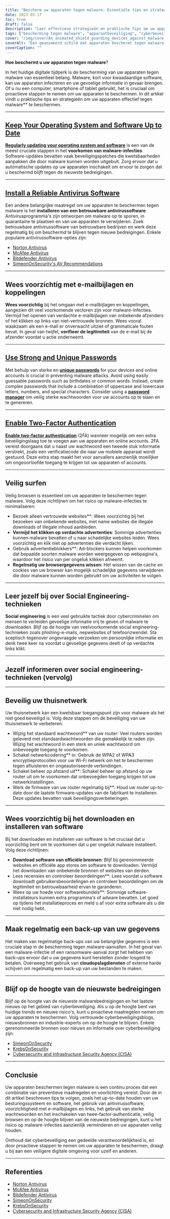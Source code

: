 ```yaml
---
title: "Bescherm uw apparaten tegen malware: Essentiële tips en strategieën"
date: 2023-05-17
toc: true
draft: false
description: "Leer effectieve strategieën en praktische tips om uw apparaten te beschermen tegen malware en uw gevoelige informatie veilig te houden."
tags: ["bescherming tegen malware", "apparaatbeveiliging", "cyberbeveiligingstips", "antivirussoftware", "veilig surfen", "wachtwoordbeveiliging", "twee-factor authenticatie", "bewustzijn van social engineering", "beveiliging van het thuisnetwerk", "softwarebeveiliging", "gegevensback-up", "cyberveiligheid nieuws", "updates van het besturingssysteem", "e-mailbeveiliging", "phishing preventie", "internetveiligheid", "cyberdreigingen", "digitale veiligheid", "online privacy", "cyberdefensie"]
cover: "/img/cover/An_animated_shield_guarding_devices_against_malware_threats.png"
coverAlt: "Een geanimeerd schild dat apparaten beschermt tegen malware-bedreigingen."
coverCaption: ""
---
```


**Hoe beschermt u uw apparaten tegen malware**?

In het huidige digitale tijdperk is de bescherming van uw apparaten tegen malware van essentieel belang. Malware, kort voor kwaadaardige software, kan uw apparaten infecteren en uw gevoelige informatie in gevaar brengen. Of u nu een computer, smartphone of tablet gebruikt, het is cruciaal om proactieve stappen te nemen om uw apparaten te beschermen. In dit artikel vindt u praktische tips en strategieën om uw apparaten effectief tegen malware** te beschermen.

______

## [Keep Your Operating System and Software Up to Date](https://simeononsecurity.ch/articles/best-practices-for-installing-security-patches-on-windows/)

[**Regularly updating your operating system and software**](https://simeononsecurity.ch/articles/best-practices-for-installing-security-patches-on-windows/) is een van de meest cruciale stappen in het **voorkomen van malware-infecties**. Software-updates bevatten vaak beveiligingspatches die kwetsbaarheden aanpakken die door malware kunnen worden uitgebuit. Zorg ervoor dat u automatische updates op uw apparaten inschakelt om ervoor te zorgen dat u beschermd blijft tegen de nieuwste bedreigingen.

______

## [Install a Reliable Antivirus Software](https://simeononsecurity.ch/recommendations/anti-virus)

Een andere belangrijke maatregel om uw apparaten te beschermen tegen malware is het **installeren van een betrouwbare antivirussoftware**. Antivirusprogramma's zijn ontworpen om malware op te sporen, in quarantaine te plaatsen en van uw apparaten te verwijderen. Zoek betrouwbare antivirussoftware van betrouwbare bedrijven en werk deze regelmatig bij om beschermd te blijven tegen nieuwe bedreigingen. Enkele populaire antivirussoftware-opties zijn:

- [Norton Antivirus](https://www.norton.com)
- [McAfee Antivirus](https://www.mcafee.com)
- [Bitdefender Antivirus](https://www.bitdefender.com)
- [SimeonOnSecurity's AV Recommendations](https://simeononsecurity.ch/recommendations/anti-virus)

______

## Wees voorzichtig met e-mailbijlagen en koppelingen

**Wees voorzichtig** bij het omgaan met e-mailbijlagen en koppelingen, aangezien dit veel voorkomende vectoren zijn voor malware-infecties. Vermijd het openen van verdachte e-mailbijlagen van onbekende afzenders of het klikken op links van niet-vertrouwde bronnen. Wees vooral waakzaam als een e-mail er onverwacht uitziet of grammaticale fouten bevat. In geval van twijfel, **verifieer de legitimiteit** van de e-mail bij de afzender voordat u actie onderneemt.

______

## [Use Strong and Unique Passwords](https://simeononsecurity.ch/articles/the-importance-of-password-security-and-best-practices/)

Met behulp van sterke en [**unique passwords**](https://simeononsecurity.ch/articles/the-importance-of-password-security-and-best-practices/) for your devices and online accounts is crucial in preventing malware attacks. Avoid using easily guessable passwords such as birthdates or common words. Instead, create complex passwords that include a combination of uppercase and lowercase letters, numbers, and special characters. Consider using a [**password manager**](https://simeononsecurity.ch/articles/bitwarden-and-keepassxc-vs-the-rest/) om veilig sterke wachtwoorden voor uw accounts op te slaan en te genereren.

______

## [Enable Two-Factor Authentication](https://simeononsecurity.ch/articles/what-are-the-diferent-kinds-of-factors-in-mfa/)

[**Enable two-factor authentication**](https://simeononsecurity.ch/articles/what-are-the-diferent-kinds-of-factors-in-mfa/) (2FA) wanneer mogelijk om een extra beveiligingslaag toe te voegen aan uw apparaten en online accounts. 2FA vereist doorgaans dat u naast uw wachtwoord een tweede stuk informatie verstrekt, zoals een verificatiecode die naar uw mobiele apparaat wordt gestuurd. Deze extra stap maakt het voor aanvallers aanzienlijk moeilijker om ongeoorloofde toegang te krijgen tot uw apparaten of accounts.

______

## Veilig surfen

Veilig browsen is essentieel om uw apparaten te beschermen tegen malware. Volg deze richtlijnen om het risico op malware-infecties te minimaliseren:

- Bezoek alleen vertrouwde websites**: Wees voorzichtig bij het bezoeken van onbekende websites, met name websites die illegale downloads of illegale inhoud aanbieden.
- **Vermijd het klikken op verdachte advertenties**: Sommige advertenties kunnen malware bevatten of u naar schadelijke websites leiden. Wees voorzichtig en klik niet op advertenties die verdacht lijken.
- Gebruik advertentieblokkers**: Ad-blockers kunnen helpen voorkomen dat bepaalde soorten malware worden weergegeven op webpagina's, waardoor het risico van per ongeluk klikken afneemt.
- **Regelmatig uw browsergegevens wissen**: Het wissen van de cache en cookies van uw browser kan mogelijk schadelijke gegevens verwijderen die door malware kunnen worden gebruikt om uw activiteiten te volgen.

______

## Leer jezelf bij over Social Engineering-technieken

**Social engineering** is een veel gebruikte tactiek door cybercriminelen om mensen te verleiden gevoelige informatie vrij te geven of malware te downloaden. Blijf op de hoogte van veelvoorkomende social engineering-technieken zoals phishing-e-mails, nepwebsites of telefoonzwendel. Sta sceptisch tegenover ongevraagde verzoeken om persoonlijke informatie en denk twee keer na voordat u gevoelige gegevens deelt of op verdachte links klikt.

______

## Jezelf informeren over social engineering-technieken (vervolg)

______

## Beveilig uw thuisnetwerk

Uw thuisnetwerk kan een kwetsbaar toegangspunt zijn voor malware als het niet goed beveiligd is. Volg deze stappen om de beveiliging van uw thuisnetwerk te verbeteren:

- Wijzig het standaard wachtwoord** van uw router: Veel routers worden geleverd met standaardwachtwoorden die gemakkelijk te raden zijn. Wijzig het wachtwoord in een sterk en uniek wachtwoord om onbevoegde toegang te voorkomen.
- Schakel netwerkcodering** in: Gebruik de WPA2 of WPA3 encryptieprotocollen voor uw Wi-Fi netwerk om het te beschermen tegen afluisteren en ongeautoriseerde verbindingen.
- Schakel beheer op afstand uit**: Schakel beheer op afstand op uw router uit om te voorkomen dat onbevoegden toegang krijgen tot uw netwerkinstellingen.
- Werk de firmware van uw router regelmatig bij**: Houd uw router up-to-date door de laatste firmware-updates van de fabrikant te installeren. Deze updates bevatten vaak beveiligingsverbeteringen.

______

## Wees voorzichtig bij het downloaden en installeren van software

Bij het downloaden en installeren van software is het cruciaal dat u voorzichtig bent om te voorkomen dat u per ongeluk malware installeert. Volg deze richtlijnen:

- **Download software van officiële bronnen**: Blijf bij gerenommeerde websites en officiële app stores om software te downloaden. Vermijd het downloaden van onbekende bronnen of websites van derden.
- Lees recensies en controleer beoordelingen**: Lees voordat u software downloadt gebruikersbeoordelingen en controleer beoordelingen om de legitimiteit en betrouwbaarheid ervan te garanderen.
- Wees op uw hoede voor softwarebundels**: Sommige software-installateurs kunnen extra programma's of adware bevatten. Let goed op tijdens het installatieproces en meld u af voor extra software als u die niet nodig hebt.

______

## Maak regelmatig een back-up van uw gegevens

Het maken van regelmatige back-ups van uw belangrijke gegevens is een cruciale stap in de bescherming tegen malware-aanvallen. In het geval van een malware-infectie of een ransomware-aanval zorgt het hebben van back-ups ervoor dat u uw gegevens kunt herstellen zonder losgeld te betalen. Overweeg het gebruik van **cloudopslagdiensten** of externe harde schijven om regelmatig een back-up van uw bestanden te maken.

______

## Blijf op de hoogte van de nieuwste bedreigingen

Blijf op de hoogte van de nieuwste malwarebedreigingen en het laatste nieuws op het gebied van cyberbeveiliging. Als u op de hoogte bent van huidige trends en nieuwe risico's, kunt u proactieve maatregelen nemen om uw apparaten te beschermen. Volg vertrouwde cyberbeveiligingsblogs, nieuwsbronnen en industrie-experts om op de hoogte te blijven. Enkele gerenommeerde bronnen voor nieuws en informatie over cyberbeveiliging zijn:

- [SimeonOnSecurity](https://simeononsecurity.ch)
- [KrebsOnSecurity](https://krebsonsecurity.com)
- [Cybersecurity and Infrastructure Security Agency (CISA)](https://www.cisa.gov)

______

## Conclusie

Uw apparaten beschermen tegen malware is een continu proces dat een combinatie van preventieve maatregelen en voorlichting vereist. Door de in dit artikel beschreven tips te volgen, zoals het up-to-date houden van uw besturingssysteem en software, het gebruik van antivirussoftware, voorzichtigheid met e-mailbijlagen en links, het gebruik van sterke wachtwoorden en het inschakelen van twee-factor-authenticatie, veilig browsen en op de hoogte blijven van de nieuwste bedreigingen, kunt u het risico op malware-infecties aanzienlijk verminderen en uw apparaten veilig houden.

Onthoud dat cyberbeveiliging een gedeelde verantwoordelijkheid is, en door proactieve stappen te nemen om uw apparaten te beschermen, draagt u bij aan een veiligere digitale omgeving voor uzelf en anderen.

______

## Referenties

- [Norton Antivirus](https://www.norton.com)
- [McAfee Antivirus](https://www.mcafee.com)
- [Bitdefender Antivirus](https://www.bitdefender.com)
- [SimeonOnSecurity](https://simeononsecurity.ch)
- [KrebsOnSecurity](https://krebsonsecurity.com)
- [Cybersecurity and Infrastructure Security Agency (CISA)](https://www.cisa.gov)
